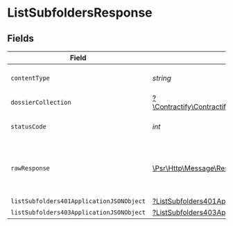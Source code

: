 # ListSubfoldersResponse


## Fields

| Field                                                                                                        | Type                                                                                                         | Required                                                                                                     | Description                                                                                                  |
| ------------------------------------------------------------------------------------------------------------ | ------------------------------------------------------------------------------------------------------------ | ------------------------------------------------------------------------------------------------------------ | ------------------------------------------------------------------------------------------------------------ |
| `contentType`                                                                                                | *string*                                                                                                     | :heavy_check_mark:                                                                                           | HTTP response content type for this operation                                                                |
| `dossierCollection`                                                                                          | [?\Contractify\ContractifyAPI\Models\Shared\DossierCollection](../../models/shared/DossierCollection.md)     | :heavy_minus_sign:                                                                                           | OK                                                                                                           |
| `statusCode`                                                                                                 | *int*                                                                                                        | :heavy_check_mark:                                                                                           | HTTP response status code for this operation                                                                 |
| `rawResponse`                                                                                                | [\Psr\Http\Message\ResponseInterface](https://www.php-fig.org/psr/psr-7/#33-psrhttpmessageresponseinterface) | :heavy_minus_sign:                                                                                           | Raw HTTP response; suitable for custom response parsing                                                      |
| `listSubfolders401ApplicationJSONObject`                                                                     | [?ListSubfolders401ApplicationJSON](../../models/operations/ListSubfolders401ApplicationJSON.md)             | :heavy_minus_sign:                                                                                           | Unauthenticated                                                                                              |
| `listSubfolders403ApplicationJSONObject`                                                                     | [?ListSubfolders403ApplicationJSON](../../models/operations/ListSubfolders403ApplicationJSON.md)             | :heavy_minus_sign:                                                                                           | Forbidden                                                                                                    |